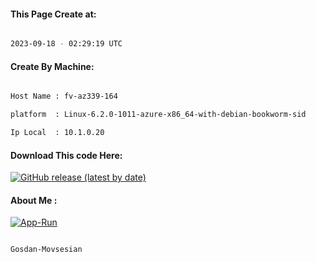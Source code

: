 
   
#### This Page Create at:

```bash

2023-09-18 - 02:29:19 UTC

```

#### Create By Machine:

```bash

Host Name : fv-az339-164

platform  : Linux-6.2.0-1011-azure-x86_64-with-debian-bookworm-sid

Ip Local  : 10.1.0.20

```
#### Download This code Here:

[![GitHub release (latest by date)](https://img.shields.io/github/v/release/Gosdan-Movsesian/Gosdan?style=for-the-badge&label=Download)](https://github.com/Gosdan-Movsesian/Gosdan/releases) 

</p> 

#### About Me :

[![App-Run](https://github.com/Gosdan-Movsesian/Gosdan/actions/workflows/App-Run.yml/badge.svg)](https://github.com/Gosdan-Movsesian/Gosdan/actions/workflows/App-Run.yml)

```bash

Gosdan-Movsesian

```

